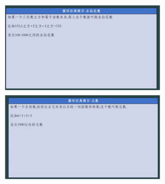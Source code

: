 ![image load fail](./picture/Snipaste_2025-11-01_21-35-31.png)



![image load fail](./picture/Snipaste_2025-11-01_21-40-07.png)